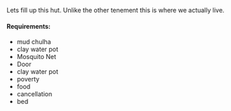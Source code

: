 Lets fill up this hut.
Unlike the other tenement this is where we actually live.

#### Requirements:
 - mud chulha
 - clay water pot
 - Mosquito Net
 - Door
 - clay water pot
 - poverty
 - food
 - cancellation
 - bed
